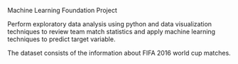 Machine Learning Foundation Project

Perform exploratory data analysis using python and data visualization techniques to review team match statistics and apply machine learning techniques to predict target variable.


The dataset consists of the information about FIFA 2016 world cup matches.
